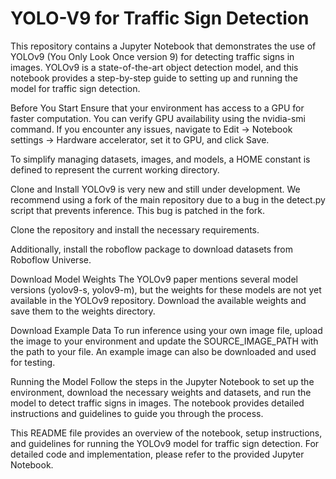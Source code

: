 # YOLO-V9 for Traffic Sign Detection
This repository contains a Jupyter Notebook that demonstrates the use of YOLOv9 (You Only Look Once version 9) for detecting traffic signs in images. YOLOv9 is a state-of-the-art object detection model, and this notebook provides a step-by-step guide to setting up and running the model for traffic sign detection.

Before You Start
Ensure that your environment has access to a GPU for faster computation. You can verify GPU availability using the nvidia-smi command. If you encounter any issues, navigate to Edit -> Notebook settings -> Hardware accelerator, set it to GPU, and click Save.

To simplify managing datasets, images, and models, a HOME constant is defined to represent the current working directory.

Clone and Install
YOLOv9 is very new and still under development. We recommend using a fork of the main repository due to a bug in the detect.py script that prevents inference. This bug is patched in the fork.

Clone the repository and install the necessary requirements.

Additionally, install the roboflow package to download datasets from Roboflow Universe.

Download Model Weights
The YOLOv9 paper mentions several model versions (yolov9-s, yolov9-m), but the weights for these models are not yet available in the YOLOv9 repository. Download the available weights and save them to the weights directory.

Download Example Data
To run inference using your own image file, upload the image to your environment and update the SOURCE_IMAGE_PATH with the path to your file. An example image can also be downloaded and used for testing.

Running the Model
Follow the steps in the Jupyter Notebook to set up the environment, download the necessary weights and datasets, and run the model to detect traffic signs in images. The notebook provides detailed instructions and guidelines to guide you through the process.

This README file provides an overview of the notebook, setup instructions, and guidelines for running the YOLOv9 model for traffic sign detection. For detailed code and implementation, please refer to the provided Jupyter Notebook.
